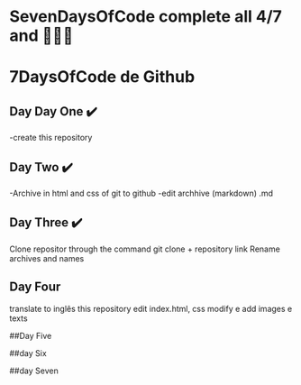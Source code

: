 # SevenDaysOfCode complete all 4/7 and 🛫🛫🛫

# 7DaysOfCode de Github

## Day Day One ✔️

-create this repository

## Day Two ✔️
-Archive in html and css of git to github
-edit archhive (markdown) .md

## Day Three ✔️
Clone repositor through the command git clone + repository link
Rename archives and names

## Day Four

translate to inglês this repository
edit index.html, css modify e add images e texts


##Day Five

##day Six

##day Seven
